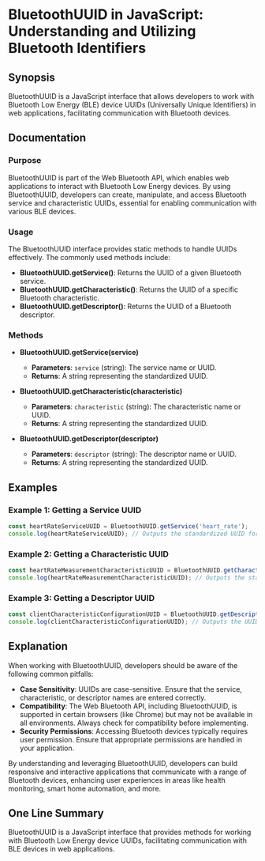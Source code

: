 <!--
Meta Description: # BluetoothUUID in JavaScript: Understanding and Utilizing Bluetooth Identifiers ## Synopsis BluetoothUUID is a JavaScript interface that allows devel...
Meta Keywords: bluetoothuuid, uuid, bluetooth, characteristic, service
-->

# BluetoothUUID in JavaScript: Understanding and Utilizing Bluetooth Identifiers

## Synopsis
BluetoothUUID is a JavaScript interface that allows developers to work with Bluetooth Low Energy (BLE) device UUIDs (Universally Unique Identifiers) in web applications, facilitating communication with Bluetooth devices.

## Documentation
### Purpose
BluetoothUUID is part of the Web Bluetooth API, which enables web applications to interact with Bluetooth Low Energy devices. By using BluetoothUUID, developers can create, manipulate, and access Bluetooth service and characteristic UUIDs, essential for enabling communication with various BLE devices.

### Usage
The BluetoothUUID interface provides static methods to handle UUIDs effectively. The commonly used methods include:

- **BluetoothUUID.getService()**: Returns the UUID of a given Bluetooth service.
- **BluetoothUUID.getCharacteristic()**: Returns the UUID of a specific Bluetooth characteristic.
- **BluetoothUUID.getDescriptor()**: Returns the UUID of a Bluetooth descriptor.

### Methods
- **BluetoothUUID.getService(service)**
  - **Parameters**: `service` (string): The service name or UUID.
  - **Returns**: A string representing the standardized UUID.

- **BluetoothUUID.getCharacteristic(characteristic)**
  - **Parameters**: `characteristic` (string): The characteristic name or UUID.
  - **Returns**: A string representing the standardized UUID.

- **BluetoothUUID.getDescriptor(descriptor)**
  - **Parameters**: `descriptor` (string): The descriptor name or UUID.
  - **Returns**: A string representing the standardized UUID.

## Examples
### Example 1: Getting a Service UUID
```javascript
const heartRateServiceUUID = BluetoothUUID.getService('heart_rate');
console.log(heartRateServiceUUID); // Outputs the standardized UUID for Heart Rate service
```

### Example 2: Getting a Characteristic UUID
```javascript
const heartRateMeasurementCharacteristicUUID = BluetoothUUID.getCharacteristic('heart_rate_measurement');
console.log(heartRateMeasurementCharacteristicUUID); // Outputs the standardized UUID for Heart Rate Measurement characteristic
```

### Example 3: Getting a Descriptor UUID
```javascript
const clientCharacteristicConfigurationUUID = BluetoothUUID.getDescriptor('client_characteristic_configuration');
console.log(clientCharacteristicConfigurationUUID); // Outputs the UUID for Client Characteristic Configuration descriptor
```

## Explanation
When working with BluetoothUUID, developers should be aware of the following common pitfalls:

- **Case Sensitivity**: UUIDs are case-sensitive. Ensure that the service, characteristic, or descriptor names are entered correctly.
- **Compatibility**: The Web Bluetooth API, including BluetoothUUID, is supported in certain browsers (like Chrome) but may not be available in all environments. Always check for compatibility before implementing.
- **Security Permissions**: Accessing Bluetooth devices typically requires user permission. Ensure that appropriate permissions are handled in your application.

By understanding and leveraging BluetoothUUID, developers can build responsive and interactive applications that communicate with a range of Bluetooth devices, enhancing user experiences in areas like health monitoring, smart home automation, and more.

## One Line Summary
BluetoothUUID is a JavaScript interface that provides methods for working with Bluetooth Low Energy device UUIDs, facilitating communication with BLE devices in web applications.